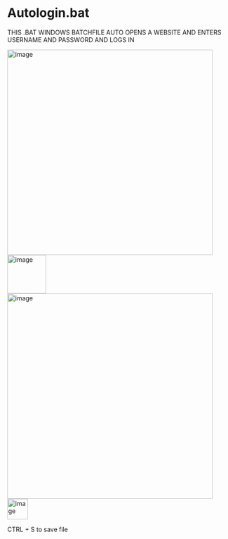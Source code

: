 # Autologin.bat
THIS .BAT WINDOWS BATCHFILE AUTO OPENS A WEBSITE AND ENTERS USERNAME AND PASSWORD AND LOGS IN


<img width="468" alt="image" src="https://user-images.githubusercontent.com/58194115/156857900-3c4e8c66-e03f-4984-90b4-4f7020c665f9.png">



<img width="88" alt="image" src="https://user-images.githubusercontent.com/58194115/156858649-09fc2365-bc4f-4ee2-858f-a6065dfd7d61.png">




<img width="468" alt="image" src="https://user-images.githubusercontent.com/58194115/156858704-56c50133-c7b0-4c13-b3af-4e06404e1e6c.png">



<img width="47" alt="image" src="https://user-images.githubusercontent.com/58194115/156858723-861a858f-7552-4427-9b56-b9d8827920c2.png">



CTRL + S to save file

